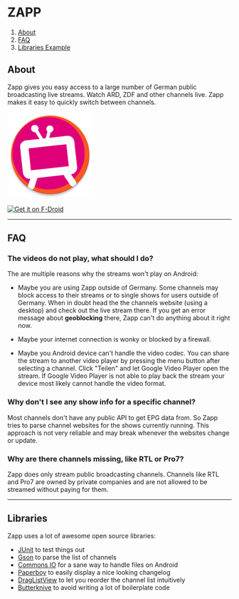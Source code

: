 # ZAPP

1. [About](#about)
2. [FAQ](#faq)
3. [Libraries Example](#libraries)

## About

Zapp gives you easy access to a large number of German public broadcasting live streams. Watch ARD, ZDF and other channels live. Zapp makes it easy to quickly switch between channels.

![ZAPP logo](app/src/main/res/mipmap-xxxhdpi/ic_launcher.png)

<a href="https://f-droid.org/repository/browse/?fdid=de.christinecoenen.code.zapp" target="_blank">
<img src="https://f-droid.org/badge/get-it-on.png" alt="Get it on F-Droid" height="80"/></a>

---------------------

## FAQ

### The videos do not play, what should I do?

The are multiple reasons why the streams won't play on Android:

- Maybe you are using Zapp outside of Germany. Some channels may block access
to their streams or to single shows for users outside of Germany. When in doubt
head the the channels website (using a desktop) and check out the live stream
there. If you get an error message about **geoblocking** there, Zapp can't do 
anything about it right now.

- Maybe your internet connection is wonky or blocked by a firewall.

- Maybe you Android device can't handle the video codec. You can share the 
stream to another video player by pressing the menu button after selecting a
channel. Click "Teilen" and let Google Video Player open the stream. If Google
Video Player is not able to play back the stream your device most likely cannot
handle the video format.


### Why don't I see any show info for a specific channel?

Most channels don't have any public API to get EPG data from. So Zapp tries to
parse channel websites for the shows currently running. This approach is not
very reliable and may break whenever the websites change or update.


### Why are there channels missing, like RTL or Pro7?

Zapp does only stream public broadcasting channels. Channels like RTL and Pro7
are owned by private companies and are not allowed to be streamed without paying
for them.

---------------------

## Libraries

Zapp uses a lot of awesome open source libraries:
- [JUnit](http://junit.org/junit4/) to test things out
- [Gson](https://github.com/google/gson) to parse the list of channels
- [Commons IO](https://commons.apache.org/proper/commons-io/) for a sane way to handle files on Android
- [Paperboy](https://github.com/porokoro/paperboy) to easily display a nice looking changelog
- [DragListView](https://github.com/woxblom/DragListView) to let you reorder the channel list intuitively
- [Butterknive](https://jakewharton.github.io/butterknife/) to avoid writing a lot of boilerplate code
